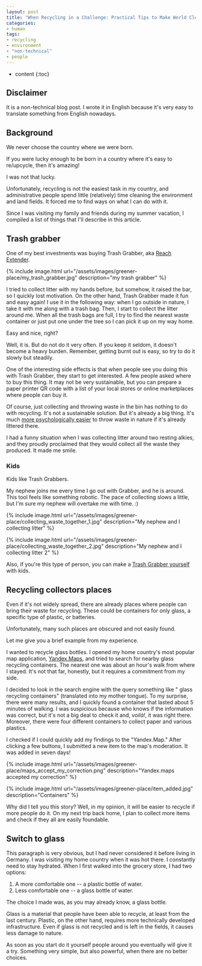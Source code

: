 ```yaml
---
layout: post
title: "When Recycling in a Challenge: Practical Tips to Make World Cleaner"
categories:
- human
tags:
- recycling
- environment
- "non-technical"
- people
---
```



* content
{:toc}

## Disclaimer

It is a non-technical blog post.
I wrote it in English because it's very easy to translate something from English nowadays.

## Background

We never choose the country where we were born.

If you were lucky enough to be born in a country where it's easy to re/upcycle, then it's amazing!

I was not that lucky.

Unfortunately, recycling is not the easiest task in my country, and administrative people spend little (relatively) time cleaning the environment and land fields.
It forced me to find ways on what I can do with it.

Since I was visiting my family and friends during my summer vacation, I compiled a list of things that I'll describe in this article.

## Trash grabber

One of my best investments was buying Trash Grabber, aka [Reach Extender](https://en.wikipedia.org/wiki/Reach_extender).

{% include image.html url="/assets/images/greener-place/my_trash_grabber.jpg" description="my trash grabber" %}

I tried to collect litter with my hands before, but somehow, it raised the bar, so I quickly lost motivation.
On the other hand, Trash Grabber made it fun and easy again!
I use it in the following way: when I go outside in nature, I take it with me along with a trash bag. Then, I start to collect the litter around me.
When all the trash bags are full, I try to find the nearest waste container or just put one under the tree so I can pick it up on my way home.

Easy and nice, right?

Well, it is. But do not do it very often.
If you keep it seldom, it doesn't become a heavy burden.
Remember, getting burnt out is easy, so try to do it slowly but steadily.

One of the interesting side effects is that when people see you doing this with Trash Grabber, they start to get interested. A few people asked where to buy this thing.
It may not be very sustainable, but you can prepare a paper printer QR code with a list of your local stores or online marketplaces where people can buy it.

Of course, just collecting and throwing waste in the bin has nothing to do with recycling. It's not a sustainable solution. But it's already a big thing. It's much [more psychologically easier](https://web.archive.org/web/20240715014806/https://en.wikipedia.org/wiki/Broken_windows_theory) to throw waste in nature if it's already littered there.

I had a funny situation when I was collecting litter around two resting alkies, and they proudly proclaimed that they would collect all the waste they produced. It made me smile.

### Kids

Kids like Trash Grabbers.

My nephew joins me every time I go out with Grabber, and he is around. This tool feels like something robotic.
The pace of collecting slows a little, but I'm sure my nephew will overtake me with time. :)

{% include image.html url="/assets/images/greener-place/collecting_waste_together_1.jpg" description="My nephew and I collecting litter" %}

{% include image.html url="/assets/images/greener-place/collecting_waste_together_2.jpg" description="My nephew and I collecting litter 2" %}

Also, if you're this type of person, you can make a [Trash Grabber yourself](https://web.archive.org/web/20240706064108/https://www.instructables.com/Green-Garbage-Grabber,-Trash-Tongs,-pick-up-tool/
) with kids.

## Recycling collectors places

Even if it's not widely spread, there are already places where people can bring their waste for recycling. These could be containers for only glass, a specific type of plastic, or batteries.

Unfortunately, many such places are obscured and not easily found.

Let me give you a brief example from my experience.

I wanted to recycle glass bottles. I opened my home country's most popular map application, [Yandex.Maps](https://yandex.com/maps/), and tried to search for nearby glass recycling containers. The nearest one was about an hour's walk from where I stayed. It's not that far, honestly, but it requires a commitment from my side.

I decided to look in the search engine with the query something like "<Name of the city> glass recycling containers" (translated into my mother tongue). To my surprise, there were many results, and I quickly found a container that lasted about 5 minutes of walking. I was suspicious because who knows if the information was correct, but it's not a big deal to check it and, _voilà!_, it was right there. Moreover, there were four different containers to collect paper and various plastics.

I checked if I could quickly add my findings to the "Yandex.Map." After clicking a few buttons, I submitted a new item to the map's moderation. It was added in seven days!

{% include image.html url="/assets/images/greener-place/maps_accept_my_correction.png" description="Yandex.maps accepted my correction" %}

{% include image.html url="/assets/images/greener-place/item_added.jpg" description="Containers" %}

Why did I tell you this story? Well, in my opinion, it will be easier to recycle if more people do it.
On my next trip back home, I plan to collect more items and check if they all are easily foundable.

## Switch to glass

This paragraph is very obvious, but I had never considered it before living in Germany.
I was visiting my home country when it was hot there. I constantly need to stay hydrated.
When I first walked into the grocery store, I had two options:
1. A more comfortable one -- a plastic bottle of water.
2. Less comfortable one -- a glass bottle of water.

The choice I made was, as you may already know, a glass bottle.

Glass is a material that people have been able to recycle, at least from the last century.
Plastic, on the other hand, requires more technically developed infrastructure.
Even if glass is not recycled and is left in the fields, it causes less damage to nature.

As soon as you start do it yourself people around you eventually will give it a try.
Something very simple, but also powerful, when there are no better choices.
